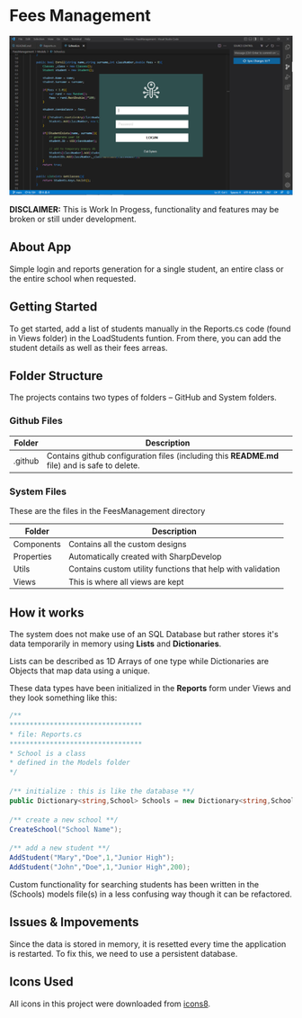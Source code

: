 # Fees Management

![login screenshot](./screenshot.jpg)

**DISCLAIMER:** This is Work In Progess, functionality and features may be broken or still under development.

## About App

Simple login and reports generation for a single student, an entire class or the entire school when requested.

## Getting Started

To get started, add a list of students manually in the Reports.cs code (found in Views folder) in the LoadStudents funtion. From there, you can add the student details as well as their fees arreas.

## Folder Structure

The projects contains two types of folders &ndash; GitHub and System folders.

### Github Files

Folder | Description
---|---
.github | Contains github configuration files (including this **README.md** file) and is safe to delete.

### System Files

These are the files in the FeesManagement directory

Folder | Description
---|---
Components | Contains all the custom designs
Properties | Automatically created with SharpDevelop
Utils | Contains custom utility functions that help with validation
Views | This is where all views are kept

## How it works

The system does not make use of an SQL Database but rather stores it's data temporarily in memory using **Lists** and **Dictionaries**. 

Lists can be described as 1D Arrays of one type while Dictionaries are Objects that map data using a unique.

These data types have been initialized in the **Reports** form under Views and they look something like this:

```cs
/**
*********************************
* file: Reports.cs
*********************************
* School is a class
* defined in the Models folder 
*/

/** initialize : this is like the database **/
public Dictionary<string,School> Schools = new Dictionary<string,School>();

/** create a new school **/
CreateSchool("School Name");

/** add a new student **/
AddStudent("Mary","Doe",1,"Junior High");
AddStudent("John","Doe",1,"Junior High",200);
```

Custom functionality for searching students has been written in the (Schools) models file(s) in a less confusing way though it can be refactored.

## Issues &amp; Impovements

Since the data is stored in memory, it is resetted every time the application is restarted. To fix this, we need to use a persistent database.

## Icons Used

All icons in this project were downloaded from [icons8](//Icons8.com).
